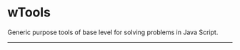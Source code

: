 # wTools

Generic purpose tools of base level for solving problems in Java Script.

_ _ _ _ _ _
















































































































